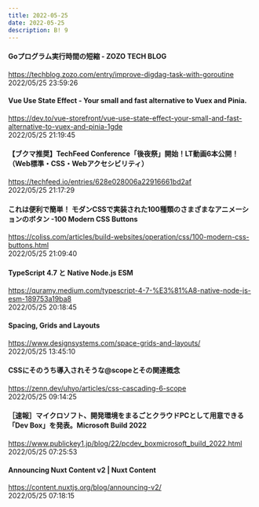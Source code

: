 ```yaml
---
title: 2022-05-25
date: 2022-05-25
description: B! 9
---
```


#### Goプログラム実行時間の短縮 - ZOZO TECH BLOG
https://techblog.zozo.com/entry/improve-digdag-task-with-goroutine<br>
2022/05/25 23:59:26<br>


#### Vue Use State Effect - Your small and fast alternative to Vuex and Pinia.
https://dev.to/vue-storefront/vue-use-state-effect-your-small-and-fast-alternative-to-vuex-and-pinia-1gde<br>
2022/05/25 21:19:45<br>


#### 【ブクマ推奨】TechFeed Conference「後夜祭」開始！LT動画6本公開！（Web標準・CSS・Webアクセシビリティ）
https://techfeed.io/entries/628e028006a22916661bd2af<br>
2022/05/25 21:17:29<br>


#### これは便利で簡単！ モダンCSSで実装された100種類のさまざまなアニメーションのボタン -100 Modern CSS Buttons
https://coliss.com/articles/build-websites/operation/css/100-modern-css-buttons.html<br>
2022/05/25 21:09:40<br>


#### TypeScript 4.7 と Native Node.js ESM
https://quramy.medium.com/typescript-4-7-%E3%81%A8-native-node-js-esm-189753a19ba8<br>
2022/05/25 20:18:45<br>


#### Spacing, Grids and Layouts
https://www.designsystems.com/space-grids-and-layouts/<br>
2022/05/25 13:45:10<br>


#### CSSにそのうち導入されそうな@scopeとその関連概念
https://zenn.dev/uhyo/articles/css-cascading-6-scope<br>
2022/05/25 09:14:25<br>


#### ［速報］マイクロソフト、開発環境をまるごとクラウドPCとして用意できる「Dev Box」を発表。Microsoft Build 2022
https://www.publickey1.jp/blog/22/pcdev_boxmicrosoft_build_2022.html<br>
2022/05/25 07:25:53<br>


#### Announcing Nuxt Content v2 | Nuxt Content
https://content.nuxtjs.org/blog/announcing-v2/<br>
2022/05/25 07:18:15<br>


